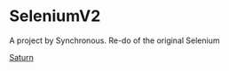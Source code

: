 # SeleniumV2
A project by Synchronous. Re-do of the original Selenium

[Saturn](assets/SaturnButWithSmallerRings.png)
